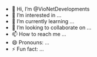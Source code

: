 - 👋 Hi, I’m @VioNetDevelopments
- 👀 I’m interested in ...
- 🌱 I’m currently learning ...
- 💞️ I’m looking to collaborate on ...
- 📫 How to reach me ...
- 😄 Pronouns: ...
- ⚡ Fun fact: ...

<!---
VioNetDevelopments/VioNetDevelopments is a ✨ special ✨ repository because its `README.md` (this file) appears on your GitHub profile.
You can click the Preview link to take a look at your changes.
--->
